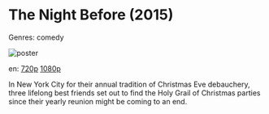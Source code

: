 # The Night Before (2015)

Genres: comedy

![poster](http://image.tmdb.org/t/p/w500/eEGZgNZgN3sZWwoSaL1u2rTGlzj.jpg)

en:
  [720p](magnet:?xt=urn:btih:275479F2340C0393567E207E6CBBD6A02088971F&tr=udp://glotorrents.pw:6969/announce&tr=udp://tracker.opentrackr.org:1337/announce&tr=udp://torrent.gresille.org:80/announce&tr=udp://tracker.openbittorrent.com:80&tr=udp://tracker.coppersurfer.tk:6969&tr=udp://tracker.leechers-paradise.org:6969&tr=udp://p4p.arenabg.ch:1337&tr=udp://tracker.internetwarriors.net:1337)
  [1080p](magnet:?xt=urn:btih:6B9044E78CC2BB3A15F1B52155BBCF87282BBBD6&tr=udp://glotorrents.pw:6969/announce&tr=udp://tracker.opentrackr.org:1337/announce&tr=udp://torrent.gresille.org:80/announce&tr=udp://tracker.openbittorrent.com:80&tr=udp://tracker.coppersurfer.tk:6969&tr=udp://tracker.leechers-paradise.org:6969&tr=udp://p4p.arenabg.ch:1337&tr=udp://tracker.internetwarriors.net:1337)
  


In New York City for their annual tradition of Christmas Eve debauchery, three lifelong best friends set out to find the Holy Grail of Christmas parties since their yearly reunion might be coming to an end.